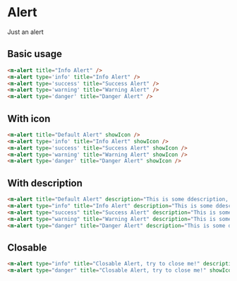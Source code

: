 # Alert

Just an alert

## Basic usage

<AlertDemo type="basic" />

```html
<m-alert title="Info Alert" />
<m-alert type='info' title="Info Alert" />
<m-alert type='success' title="Success Alert" />
<m-alert type='warning' title="Warning Alert" />
<m-alert type='danger' title="Danger Alert" />
```

## With icon

<AlertDemo type="icon" />

```html
<m-alert title="Default Alert" showIcon />
<m-alert type='info' title="Info Alert" showIcon />
<m-alert type='success' title="Success Alert" showIcon />
<m-alert type='warning' title="Warning Alert" showIcon />
<m-alert type='danger' title="Danger Alert" showIcon />
```

## With description

<AlertDemo type="description" />

```html
<m-alert title="Default Alert" description="This is some ddescription, not too long, just enough" showIcon />
<m-alert type="info" title="Info Alert" description="This is some ddescription, not too long, just enough" showIcon />
<m-alert type="success" title="Success Alert" description="This is some ddescription, not too long, just enough" showIcon />
<m-alert type="warning" title="Warning Alert" description="This is some ddescription, not too long, just enough" showIcon />
<m-alert type="danger" title="Danger Alert" description="This is some ddescription, not too long, just enough" showIcon />
```

## Closable

<AlertDemo type="closable" />

```html
<m-alert type="info" title="Closable Alert, try to close me!" description="close me close me, dismiss me" showIcon closable />
<m-alert type="danger" title="Closable Alert, try to close me!" showIcon closable />
```
